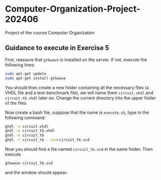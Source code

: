 # Computer-Organization-Project-202406
Project of the course Computer Organization


## Guidance to execute in Exercise 5

First, reassure that `gtkwave` is installed on the server. If not, execute the following lines:

```bash
sudo apt-get update
sudo apt-get install gtkwave
```

You should then create a new folder containing all the necessary files (a VHDL file and a test-benchmark file), we will name them `circuit.vhdl` and `circuit-tb.vhdl` later on. Change the current directory into the upper folder of the files.

Now create a bash file, suppose that the name is `execute.sh`, type in the following command:

```bash
ghdl -a circuit.vhdl
ghdl -a circuit_tb.vhdl
ghdl -e circuit_tb
ghdl -r circuit_tb --vcd=circuit_tb.vcd
```

Now you should find a file named `circuit_tb.vcd` in the same folder. Then execute

```bash
gtkwave circuit_tb.vcd
```

and the window should appear.
